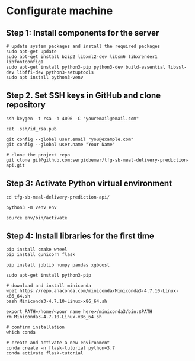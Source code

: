 # Configurate machine

## Step 1: Install components for the server
```
# update system packages and install the required packages
sudo apt-get update
sudo apt-get install bzip2 libxml2-dev libsm6 libxrender1 libfontconfig1
sudo apt-get install python3-pip python3-dev build-essential libssl-dev libffi-dev python3-setuptools
sudo apt install python3-venv
```
## Step 2. Set SSH keys in GitHub and clone repository

```
ssh-keygen -t rsa -b 4096 -C "youremail@email.com"

cat .ssh/id_rsa.pub
```

```
git config --global user.email "you@example.com"
git config --global user.name "Your Name"

# clone the project repo
git clone git@github.com:sergiobemar/tfg-sb-meal-delivery-prediction-api.git
```

## Step 3: Activate Python virtual environment
```
cd tfg-sb-meal-delivery-prediction-api/

python3 -m venv env

source env/bin/activate
```
## Step 4: Install libraries for the first time

```
pip install cmake wheel
pip install gunicorn flask

pip install joblib numpy pandas xgboost

```


```
sudo apt-get install python3-pip

# download and install miniconda
wget https://repo.anaconda.com/miniconda/Miniconda3-4.7.10-Linux-x86_64.sh
bash Miniconda3-4.7.10-Linux-x86_64.sh
```

```
export PATH=/home/<your name here>/miniconda3/bin:$PATH
rm Miniconda3-4.7.10-Linux-x86_64.sh

# confirm installation
which conda

# create and activate a new environment
conda create -n flask-tutorial python=3.7
conda activate flask-tutorial
```












